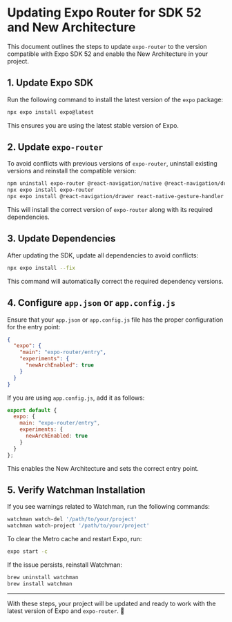 # Updating Expo Router for SDK 52 and New Architecture

This document outlines the steps to update `expo-router` to the version compatible with Expo SDK 52 and enable the New Architecture in your project.

## 1. Update Expo SDK
Run the following command to install the latest version of the `expo` package:

```bash
npx expo install expo@latest
```

This ensures you are using the latest stable version of Expo.

## 2. Update `expo-router`
To avoid conflicts with previous versions of `expo-router`, uninstall existing versions and reinstall the compatible version:

```bash
npm uninstall expo-router @react-navigation/native @react-navigation/drawer
npx expo install expo-router
npx expo install @react-navigation/drawer react-native-gesture-handler react-native-reanimated
```

This will install the correct version of `expo-router` along with its required dependencies.

## 3. Update Dependencies
After updating the SDK, update all dependencies to avoid conflicts:

```bash
npx expo install --fix
```

This command will automatically correct the required dependency versions.

## 4. Configure `app.json` or `app.config.js`
Ensure that your `app.json` or `app.config.js` file has the proper configuration for the entry point:

```json
{
  "expo": {
    "main": "expo-router/entry",
    "experiments": {
      "newArchEnabled": true
    }
  }
}
```

If you are using `app.config.js`, add it as follows:

```js
export default {
  expo: {
    main: "expo-router/entry",
    experiments: {
      newArchEnabled: true
    }
  }
};
```

This enables the New Architecture and sets the correct entry point.

## 5. Verify Watchman Installation
If you see warnings related to Watchman, run the following commands:

```bash
watchman watch-del '/path/to/your/project'
watchman watch-project '/path/to/your/project'
```

To clear the Metro cache and restart Expo, run:

```bash
expo start -c
```

If the issue persists, reinstall Watchman:

```bash
brew uninstall watchman
brew install watchman
```

---

With these steps, your project will be updated and ready to work with the latest version of Expo and `expo-router`. 🚀

